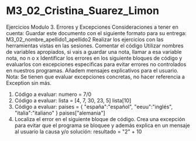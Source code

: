 # M3_02_Cristina_Suarez_Limon
Ejercicios Modulo 3. Errores y Excepciones
Consideraciones a tener en cuenta:
Guardar este documento con el siguiente formato para su entrega: M3_02_nombre_apellido1_apellido2
Realizar los ejercicios con las herramientas vistas en las sesiones.
Comentar el código
Utilizar nombres de variables apropiados, si vais a guardar una nota, llamar a esa variable nota, no n o x
Identificar los errores en los siguiente bloques de código y evaluarlos con excepciones especificas para evitar errores no controlados en nuestros programas. Añadem mensajes explicativos para el usuario.
Nota: Se tienen que evaluar excepciones concretas, no hacer referencia a Exception sin más.
1) Código a evaluar:
numero = 7/0
2) Código a evaluar:
lista = [4, 7, 30, 23, 5]
lista[10]
3) Código a evaluar:
paises = { "españa":"español", "eeuu":"inglés", "italia":"italiano" } 
paises["alemania"]
4) Localiza el error en el siguiente bloque de código. Crea una excepción para evitar que el programa se bloquee y además explica en un mensaje al usuario la causa y/o solución:
resultado = "2" + 10